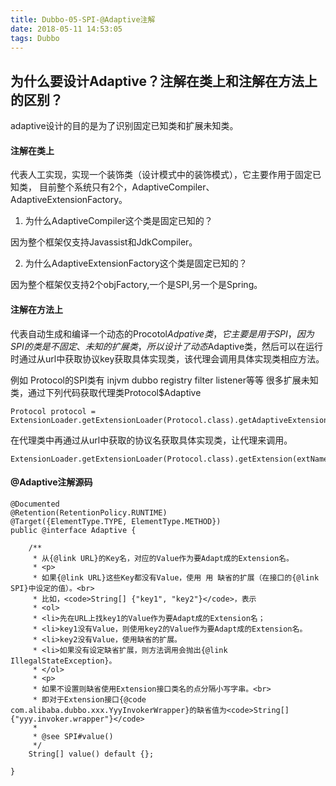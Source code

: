 ```yaml
---
title: Dubbo-05-SPI-@Adaptive注解
date: 2018-05-11 14:53:05
tags: Dubbo
---
```


## 为什么要设计Adaptive？注解在类上和注解在方法上的区别？
adaptive设计的目的是为了识别固定已知类和扩展未知类。

#### 注解在类上
代表人工实现，实现一个装饰类（设计模式中的装饰模式），它主要作用于固定已知类，
目前整个系统只有2个，AdaptiveCompiler、AdaptiveExtensionFactory。
    
1. 为什么AdaptiveCompiler这个类是固定已知的？

因为整个框架仅支持Javassist和JdkCompiler。

2. 为什么AdaptiveExtensionFactory这个类是固定已知的？

因为整个框架仅支持2个objFactory,一个是SPI,另一个是Spring。

#### 注解在方法上
代表自动生成和编译一个动态的Procotol$Adpative类，它主要是用于SPI，因为SPI的类是不固定、未知的扩展类，所以设计了动态$Adaptive类，然后可以在运行时通过从url中获取协议key获取具体实现类，该代理会调用具体实现类相应方法。

例如 Protocol的SPI类有 injvm dubbo registry filter listener等等 很多扩展未知类，通过下列代码获取代理类Protocol$Adaptive

```
Protocol protocol = ExtensionLoader.getExtensionLoader(Protocol.class).getAdaptiveExtension();  
```
在代理类中再通过从url中获取的协议名获取具体实现类，让代理来调用。

```
ExtensionLoader.getExtensionLoader(Protocol.class).getExtension(extName);
```

#### @Adaptive注解源码

```
@Documented
@Retention(RetentionPolicy.RUNTIME)
@Target({ElementType.TYPE, ElementType.METHOD})
public @interface Adaptive {
    
    /**
     * 从{@link URL}的Key名，对应的Value作为要Adapt成的Extension名。
     * <p>
     * 如果{@link URL}这些Key都没有Value，使用 用 缺省的扩展（在接口的{@link SPI}中设定的值）。<br>
     * 比如，<code>String[] {"key1", "key2"}</code>，表示
     * <ol>
     * <li>先在URL上找key1的Value作为要Adapt成的Extension名；
     * <li>key1没有Value，则使用key2的Value作为要Adapt成的Extension名。
     * <li>key2没有Value，使用缺省的扩展。
     * <li>如果没有设定缺省扩展，则方法调用会抛出{@link IllegalStateException}。
     * </ol>
     * <p>
     * 如果不设置则缺省使用Extension接口类名的点分隔小写字串。<br>
     * 即对于Extension接口{@code com.alibaba.dubbo.xxx.YyyInvokerWrapper}的缺省值为<code>String[] {"yyy.invoker.wrapper"}</code>
     * 
     * @see SPI#value()
     */
    String[] value() default {};
    
}
```
